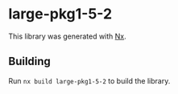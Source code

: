 # large-pkg1-5-2

This library was generated with [Nx](https://nx.dev).

## Building

Run `nx build large-pkg1-5-2` to build the library.
